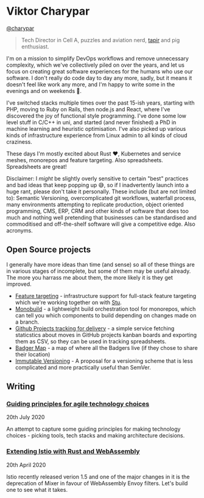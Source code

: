 # Viktor Charypar

[@charypar](https://twitter.com/charypar)

> Tech Director in Cell A, puzzles and aviation nerd, [tapir](https://www.bioexpedition.com/tapir/) and pig enthusiast.

I'm on a mission to simplify DevOps workflows and remove unnecessary complexity, which we've collectively piled on over the years, and let us focus on creating great software experiences for the humans who use our software. I don't really do code day to day any more, sadly, but it means it doesn't feel like work any more, and I'm happy to write some in the evenings and on weekends 🎉.

I've switched stacks multiple times over the past 15-ish years, starting with PHP, moving to Ruby on Rails, then node.js and React, where I've discovered the joy of functional style programming. I've done some low level stuff in C/C++ in uni, and started (and never finished) a PhD in machine learning and heuristic optimisation. I've also picked up various kinds of infrastructure experience from Linux admin to all kinds of cloud craziness.

These days I'm mostly excited about Rust ❤️, Kubernetes and service meshes, monorepos and feature targeting. Also spreadsheets. Spreadsheets are great!

Disclaimer: I _might_ be slightly overly sensitive to certain "best" practices and bad ideas that keep popping up 😅, so if I inadvertently launch into a huge rant, please don't take it personally. These include (but are not limited to): Semantic Versioning, overcomplicated git workflows, waterfall process, many environments attempting to replicate production, object oriented programming, CMS, ERP, CRM and other kinds of software that does too much and nothing well pretending that businesses can be standardised and commoditised and off-the-shelf software will give a competitive edge. Also acronyms.

## Open Source projects

I generally have more ideas than time (and sense) so all of these things are in various stages of incomplete, but some of them may be useful already. The more you harrass me about them, the more likely it is they get improved.

- [Feature targeting](https://github.com/redbadger/feature-targeting) - infrastructure support for full-stack feature targeting which we're working together on with [Stu](../stuartharris).
- [Monobuild](https://github.com/charypar/monobuild) - a lightweight build orchestration tool for monorepos, which can tell you which components to build depending on changes made on a branch.
- [Github Projects tracking for delivery](https://github.com/charypar/github-projects-reporting) - a simple service fetching staticstics about moves in GitHub projects kanban boards and exporting them as CSV, so they can be used in tracking spreadsheets.
- [Badger Map](https://github.com/redbadger/badger-map) - a map of where all the Badgers live (if they chose to share their location)
- [Immutable Versioning](https://imver.github.io/) - A proposal for a versioning scheme that is less complicated and more practically useful than SemVer.

## Writing

### [Guiding principles for agile technology choices](tech-principles)

20th July 2020

An attempt to capture some guiding principles for making technology choices - picking tools, tech stacks and making architecture decisions.

### [Extending Istio with Rust and WebAssembly](proxy-wasm-1)

20th April 2020

Istio recently released verion 1.5 and one of the major changes in it is the deprecation of Mixer in favour of WebAssembly Envoy filters. Let's build one to see what it takes.
